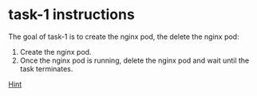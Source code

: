 # task-1 instructions

The goal of task-1 is to create the nginx pod, the delete the nginx pod:

1. Create the nginx pod.
2. Once the nginx pod is running, delete the nginx pod and wait until the task terminates.

[Hint](https://github.com/ux-studies/summer-2021/blob/main/studies/study-0/tasks/hints/task-1-hint.md)



